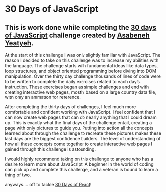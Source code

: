 # 30 Days of JavaScript

## This is work done while completing the [30 days of JavaScript](https://github.com/Asabeneh/30-Days-Of-JavaScript) challenge created by [Asabeneh Yeatyeh](https://github.com/Asabeneh). 

At the start of this challenge I was only slightly familiar with JavaScript. The reason I decided to take on this challenge was to increase my abilities with the language. The challenge starts with fundamental ideas like data types, loop structures, and object oriented programming before diving into DOM manipulation. Over the thirty day challenge thousands of lines of code were to be written to complete the daily exercises related to each day’s instruction. These exercises began as simple challenges and end with creating interactive web pages, mostly based on a large country data file, with only an animation for reference. 

After completing the thirty days of challenges, I feel much more comfortable and confident working with JavaScript. I feel confident that I can now create web pages that can do nearly anything that I could dream up. This is exactly what the final days of the challenge entail, creating a page with only pictures to guide you. Putting into action all the concepts learned about through the challenge to recreate these pictures makes these last days are the biggest confidence builders. The level of  understanding of how all these concepts come together to create interactive web pages I gained through this challenge is astounding. 

I would highly recommend taking on this challenge to anyone who has a desire to learn more about JavaScript.  A beginner in the world of coding can pick up and complete this challenge, and a veteran is bound to learn a thing of two.  

anyways.... off to tackle [30 Days of React](https://github.com/Asabeneh/30-Days-Of-React)!